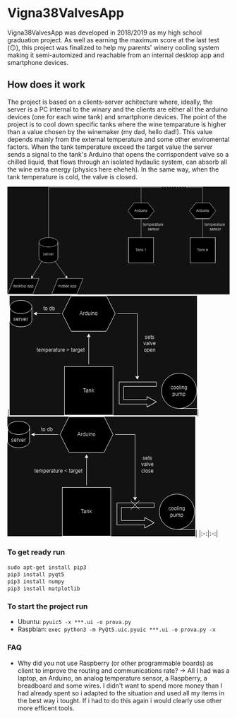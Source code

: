 # Vigna38ValvesApp

Vigna38ValvesApp was developed in 2018/2019 as my high school graduation project. As well as earning the maximum score at the last test (😏), this project was finalized to help my parents' winery cooling system making it semi-automized and reachable from an internal desktop app and smartphone devices.

## How does it work

The project is based on a clients-server achitecture where, ideally, the server is a PC internal to the winary and the clients are either all the arduino devices (one for each wine tank) and smartphone devices. The point of the project is to cool down specific tanks where the wine temparature is higher than a value chosen by the winemaker (my dad, hello dad!). This value depends mainly from the external temperature and some other enviromental factors. When the tank temperature exceed the target value the server sends a signal to the tank's Arduino that opens the corrispondent valve so a chilled liquid, that flows through an isolated hydaulic system, can absorb all the wine extra energy (physics here eheheh). In the same way, when the tank temperature is cold, the valve is closed.

![](/assets/git/projectArchitecture.png)
|![](/assets/git/valveOpened.png)|![](/assets/git/valveClosed.png)|
|:-:|:-:|

### To get ready run

```
sudo apt-get install pip3
pip3 install pyqt5
pip3 install numpy
pip3 install matplotlib
```

### To start the project run

* Ubuntu: ```pyuic5 -x ***.ui -o prova.py```
* Raspbian: ```exec python3 -m PyQt5.uic.pyuic ***.ui -o prova.py -x```

### FAQ

* Why did you not use Raspberry (or other programmable boards) as client to improve the routing and communications rate?
-> All I had was a laptop, an Arduino, an analog temperature sensor, a Raspberry, a breadboard and some wires. I didn't want to spend more money than I had already spent so i adapted to the situation and used all my items in the best way i tought. If i had to do this again i would clearly use other more efficent tools.
